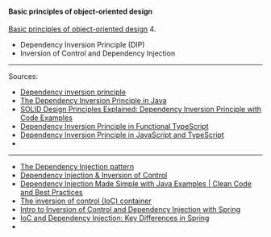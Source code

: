 #### Basic principles of object-oriented design
[Basic principles of object-oriented design](https://university.epam.com/myLearning/path?rootId=13419331&moduleId=13419403)
4.
   - Dependency Inversion Principle (DIP)
   - Inversion of Control and Dependency Injection
___

Sources:
- [Dependency inversion principle](https://www.linkedin.com/learning/advanced-design-patterns-design-principles/dependency-inversion-principle?u=2113185)
- [The Dependency Inversion Principle in Java](https://www.baeldung.com/java-dependency-inversion-principle)
- [SOLID Design Principles Explained: Dependency Inversion Principle with Code Examples](https://stackify.com/dependency-inversion-principle/)
- [Dependency Inversion Principle in Functional TypeScript](https://alexnault.dev/dependency-inversion-principle-in-functional-typescript)
- [Dependency Inversion Principle in JavaScript and TypeScript](https://carstenbehrens.com/dependency-inversion-principle/)
- []()
___
- [The Dependency Injection pattern](https://www.linkedin.com/learning/java-ee-design-patterns-and-architecture/the-dependency-injection-pattern?u=2113185)
- [Dependency Injection & Inversion of Control](https://www.youtube.com/watch?v=EPv9-cHEmQw&ab_channel=RyanSchachte)
- [Dependency Injection Made Simple with Java Examples | Clean Code and Best Practices](https://www.youtube.com/watch?v=GATSXm7WAxU&ab_channel=Geekific)
- [The inversion of control (IoC) container](https://www.linkedin.com/learning/spring-framework-in-depth-2/the-inversion-of-control-ioc-container?u=2113185)
- [Intro to Inversion of Control and Dependency Injection with Spring](https://www.baeldung.com/inversion-control-and-dependency-injection-in-spring)
- [IoC and Dependency Injection: Key Differences in Spring](https://howtodoinjava.com/spring-core/spring-ioc-vs-di/)
- []()
